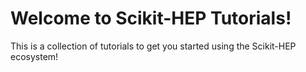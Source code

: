 Welcome to Scikit-HEP Tutorials!
================================

This is a collection of tutorials to get you started using the Scikit-HEP ecosystem!
